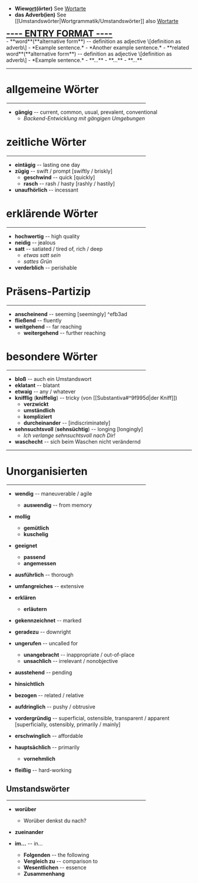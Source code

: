 - <b>Wiew<ins>ort</ins>(örter)</b>
See [Wortarte](https://de.wiktionary.org/wiki/Hilfe:Wortart)
- **das Adverb(ien)**
See [[Umstandswörter|Wortgrammatik/Umstandswörter]] also [Wortarte](https://de.wiktionary.org/wiki/Hilfe:Wortart)

<div style="font-size:1.7em;display:flex;line-height:1em;"><b><ins>---- ENTRY FORMAT ----</ins></b></div>
- **word**(**alternative form**) -- definition as adjective \[definition as adverb\]
	- *Example sentence.*
	- *Another example sentence.*
	- **related word**(**alternative form**) -- definition as adjective \[definition as adverb\]
		- *Example sentence.*
		- **...**
	- **...**
- **...**

<hr style="border-color:black">

# allgemeine Wörter
<hr width="75%" style="border: 1px solid white">

- **gängig** -- current, common, usual, prevalent, conventional
	- *Backend-Entwicklung mit gängigen Umgebungen*

# zeitliche Wörter
<hr width="75%" style="border: 1px solid white">

- **eintägig** -- lasting one day
- **zügig** -- swift / prompt \[swiftly / briskly\]
	- **geschwind** -- quick \[quickly\]
	- **rasch** -- rash / hasty \[rashly / hastily\]
- **unaufhörlich** -- incessant

# erklärende Wörter
<hr width="75%" align="right" style="border: 1px solid white">

- **hochwertig** -- high quality
- **neidig** -- jealous
- **satt** -- satiated / tired of, rich / deep
	- *etwas satt sein*
	- *sattes Grün*
- **verderblich** -- perishable

# Präsens-Partizip
<hr width="75%" align="right" style="border: 1px solid white">

- **anscheinend** -- seeming \[seemingly\] ^efb3ad
- **fließend** -- fluently
- **weitgehend** -- far reaching
	- **weitergehend** -- further reaching

# besondere Wörter
<hr width="75%" align="right" style="border: 1px solid white">

- **bloß** -- auch ein Umstandswort
- **eklatant** -- blatant
- **etwaig** -- any / whatever
- **knifflig** (**kniffelig**) -- tricky (von [[Substantiva#^9f995d|der Kniff]])
	- **verzwickt**
	- **umständlich**
	- **kompliziert**
	- **durcheinander** -- \[indiscriminately\]
- **sehnsuchtsvoll** (**sehnsüchtig**) -- longing \[longingly\]
	- *Ich verlange sehnsuchtsvoll nach Dir!*
- **waschecht** -- sich beim Waschen nicht verändernd

---
# Unorganisierten
<hr width="75%" align="right" style="border: 1px solid white">

- **wendig** -- maneuverable / agile
	- **auswendig** -- from memory
- **mollig**
	- **gemütlich**
	- **kuschelig**
- **geeignet**
	- **passend**
	- **angemessen**

- **ausführlich** -- thorough
- **umfangreiches** -- extensive

- **erklären**
	- **erläutern**
- **gekennzeichnet** -- marked
- **geradezu** -- downright
- **ungerufen** -- uncalled for
	- **unangebracht** -- inappropriate / out-of-place
	- **unsachlich** -- irrelevant / nonobjective
- **ausstehend** -- pending
- **hinsichtlich**

- **bezogen** -- related / relative
- **aufdringlich** -- pushy / obtrusive
- **vordergründig** -- superficial, ostensible, transparent / apparent \[superficially, ostensibly, primarily / mainly\]
- **erschwinglich** -- affordable
- **hauptsächlich** -- primarily
	- **vornehmlich**
- **fleißig** -- hard-working

## Umstandswörter
<hr width="75%" align="right" style="border: 1px solid white">

- **worüber**
	- Worüber denkst du nach?

- **zueinander**
- **im...** -- in...
	- **Folgenden** -- the following
	- **Vergleich zu** -- comparison to
	- **Wesentlichen** -- essence
	- **Zusammenhang**
